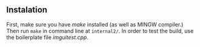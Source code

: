 ## Instalation
First, make sure you have *make* installed (as well as MINGW compiler.) Then run `make` in command line at `internal2/`.
In order to test the build, use the boilerplate file *imguitest.cpp*. 
 